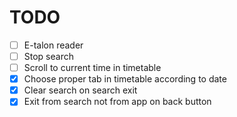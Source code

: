 # TODO

- [ ] E-talon reader
- [ ] Stop search
- [ ] Scroll to current time in timetable
- [x] Choose proper tab in timetable according to date
- [x] Clear search on search exit
- [x] Exit from search not from app on back button
